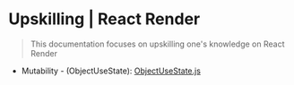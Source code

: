 # Upskilling | React Render
> This documentation focuses on upskilling one's knowledge on React Render

* Mutability - (ObjectUseState): [ObjectUseState.js](https://github.com/rolandexplore93/react-render-demo/blob/master/src/Components/ImmutableState/ObjectUseState.js)
